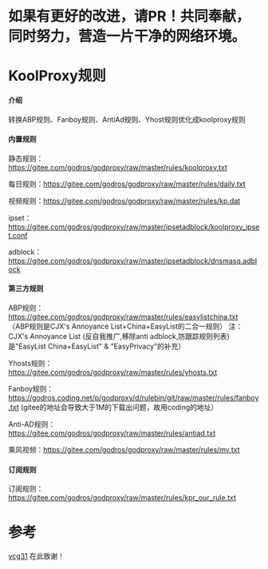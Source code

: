 # 如果有更好的改进，请PR！共同奉献，同时努力，营造一片干净的网络环境。

# KoolProxy规则

#### 介绍
转换ABP规则、Fanboy规则、AntiAd规则、Yhost规则优化成koolproxy规则


#### 内置规则
静态规则：https://gitee.com/godros/godproxy/raw/master/rules/koolproxy.txt

每日规则：https://gitee.com/godros/godproxy/raw/master/rules/daily.txt


视频规则：https://gitee.com/godros/godproxy/raw/master/rules/kp.dat

ipset：https://gitee.com/godros/godproxy/raw/master/ipsetadblock/koolproxy_ipset.conf

adblock：https://gitee.com/godros/godproxy/raw/master/ipsetadblock/dnsmasq.adblock

#### 第三方规则
ABP规则：https://gitee.com/godros/godproxy/raw/master/rules/easylistchina.txt 
（ABP规则是CJX's Annoyance List+China+EasyList的二合一规则） 注：CJX's Annoyance List (反自我推广,移除anti adblock,防跟踪规则列表)是"EasyList China+EasyList" & "EasyPrivacy"的补充）

Yhosts规则：https://gitee.com/godros/godproxy/raw/master/rules/yhosts.txt

Fanboy规则：https://godros.coding.net/p/godproxy/d/rulebin/git/raw/master/rules/fanboy.txt
(gitee的地址会导致大于1M的下载出问题，故用coding的地址）

Anti-AD规则：https://gitee.com/godros/godproxy/raw/master/rules/antiad.txt

乘风视频：https://gitee.com/godros/godproxy/raw/master/rules/mv.txt

#### 订阅规则
订阅规则：https://gitee.com/godros/godproxy/raw/master/rules/kpr_our_rule.txt

# 参考
[ycg31](https://github.com/ycg31/KoolProxy)  在此致谢！
